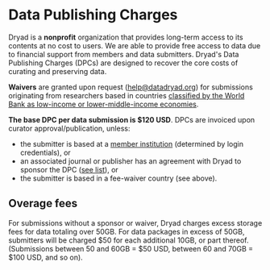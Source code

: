 <h1>Data Publishing Charges</h1>

<p>Dryad is a <strong>nonprofit</strong> organization that provides long-term access to its contents at no cost to users. We are able to provide free access to data due to financial support from members and data submitters. Dryad's Data Publishing Charges (DPCs) are designed to recover the core costs of curating and preserving data.</p>
<p><strong>Waivers</strong> are granted upon request (<a href=mailto:help@datadryad.org>help@datadryad.org</a>) for submissions originating from researchers based in countries <a href="http://data.worldbank.org/about/country-classifications/country-and-lending-groups">classified by the World Bank as low-income or lower-middle-income economies</a>.</p>
<p><strong>The base DPC per data submission is $120 USD</strong>. DPCs are invoiced upon curator approval/publication, unless:</p>
<ul>
<li>the submitter is based at a <a href="https://datadryad.org/stash/our_community#institutional">member institution</a> (determined by login credentials), or</li>
<li>an associated journal or publisher has an agreement with Dryad to sponsor the DPC (<a href="/docs/JournalLookup.pdf">see list</a>), or</li>
<li>the submitter is based in a fee-waiver country (see above).</li>
</ul>

<h2 id="overage-fees">Overage fees</h2>
<p>For submissions without a sponsor or waiver, Dryad charges excess storage fees for data totaling over 50GB. For data packages in excess of 50GB, submitters will be charged $50 for each additional 10GB, or part thereof. (Submissions between 50 and 60GB = $50 USD, between 60 and 70GB = $100 USD, and so on).</p>
